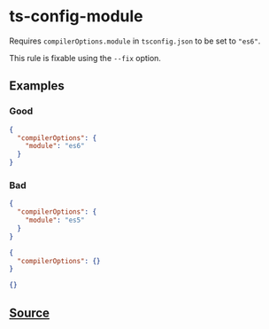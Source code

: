 # ts-config-module

Requires `compilerOptions.module` in `tsconfig.json` to be set to `"es6"`.

This rule is fixable using the `--fix` option.

## Examples

### Good

```json
{
  "compilerOptions": {
    "module": "es6"
  }
}
```

### Bad

```json
{
  "compilerOptions": {
    "module": "es5"
  }
}
```

```json
{
  "compilerOptions": {}
}
```

```json
{}
```

## [Source](https://azure.github.io/azure-sdk/typescript_design.html#ts-config-module)
